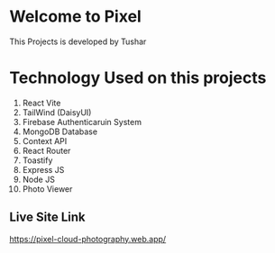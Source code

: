 # Welcome to Pixel
This Projects is developed by Tushar

# Technology Used on this projects
1. React Vite
2. TailWind (DaisyUI)
3. Firebase Authenticaruin System
4. MongoDB Database
5. Context API
6. React Router
7. Toastify
8. Express JS
9. Node JS
10. Photo Viewer

## Live Site Link
https://pixel-cloud-photography.web.app/
